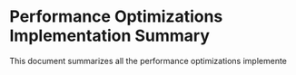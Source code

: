 # Performance Optimizations Implementation Summary

This document summarizes all the performance optimizations implemente